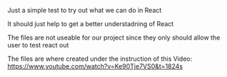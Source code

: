 Just a simple test to try out what we can do in React

It should just help to get a better understadning of React

The files are not useable for our project since they only should allow the user to test react out

The files are where created under the instruction of this Video:
https://www.youtube.com/watch?v=Ke90Tje7VS0&t=1824s
